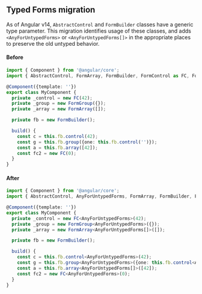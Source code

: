 ## Typed Forms migration

As of Angular v14, `AbstractControl` and `FormBuilder` classes have a generic type parameter. This migration identifies usage of these classes, and adds `<AnyForUntypedForms>` or `<AnyForUntypedForms[]>` in the appropriate places to preserve the old untyped behavior.

#### Before
```ts
import { Component } from '@angular/core';
import { AbstractControl, FormArray, FormBuilder, FormControl as FC, FormGroup } from '@angular/forms';

@Component({template: ''})
export class MyComponent {
  private _control = new FC(42);
  private _group = new FormGroup({});
  private _array = new FormArray([]);

  private fb = new FormBuilder();

  build() {
    const c = this.fb.control(42);
    const g = this.fb.group({one: this.fb.control('')});
    const a = this.fb.array([42]);
    const fc2 = new FC(0);
  }
}
```

#### After
```ts
import { Component } from '@angular/core';
import { AbstractControl, AnyForUntypedForms, FormArray, FormBuilder, FormControl as FC, FormGroup } from '@angular/forms';

@Component({template: ''})
export class MyComponent {
  private _control = new FC<AnyForUntypedForms>(42);
  private _group = new FormGroup<AnyForUntypedForms>({});
  private _array = new FormArray<AnyForUntypedForms[]>([]);

  private fb = new FormBuilder();

  build() {
    const c = this.fb.control<AnyForUntypedForms>(42);
    const g = this.fb.group<AnyForUntypedForms>({one: this.fb.control<AnyForUntypedForms>('')});
    const a = this.fb.array<AnyForUntypedForms[]>([42]);
    const fc2 = new FC<AnyForUntypedForms>(0);
  }
}
```

